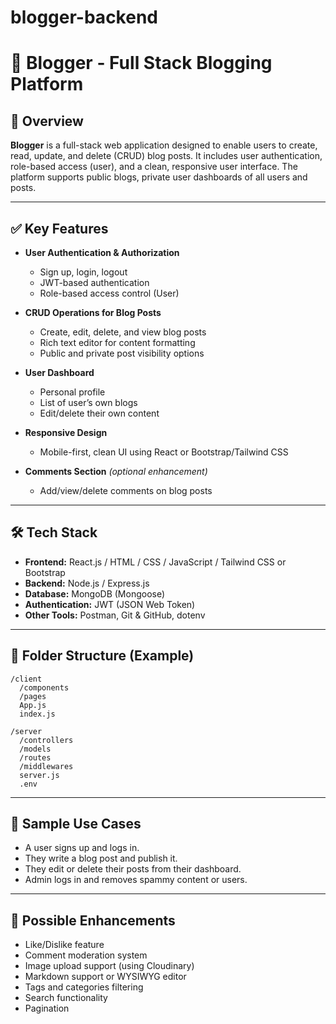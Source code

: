 ﻿# blogger-backend

# 📝 Blogger - Full Stack Blogging Platform

## 📖 Overview
**Blogger** is a full-stack web application designed to enable users to create, read, update, and delete (CRUD) blog posts. It includes user authentication, role-based access (user), and a clean, responsive user interface. The platform supports public blogs, private user dashboards  of all users and posts.

---

## ✅ Key Features

- **User Authentication & Authorization**
  - Sign up, login, logout
  - JWT-based authentication
  - Role-based access control (User)

- **CRUD Operations for Blog Posts**
  - Create, edit, delete, and view blog posts
  - Rich text editor for content formatting
  - Public and private post visibility options

- **User Dashboard**
  - Personal profile
  - List of user’s own blogs
  - Edit/delete their own content

- **Responsive Design**
  - Mobile-first, clean UI using React or Bootstrap/Tailwind CSS

- **Comments Section** *(optional enhancement)*
  - Add/view/delete comments on blog posts

---

## 🛠️ Tech Stack

- **Frontend:** React.js / HTML / CSS / JavaScript / Tailwind CSS or Bootstrap
- **Backend:** Node.js / Express.js
- **Database:** MongoDB (Mongoose)
- **Authentication:** JWT (JSON Web Token)
- **Other Tools:** Postman, Git & GitHub, dotenv

---

## 📁 Folder Structure (Example)

```
/client
  /components
  /pages
  App.js
  index.js

/server
  /controllers
  /models
  /routes
  /middlewares
  server.js
  .env
```

---

## 📌 Sample Use Cases

- A user signs up and logs in.
- They write a blog post and publish it.
- They edit or delete their posts from their dashboard.
- Admin logs in and removes spammy content or users.

---

## 🚀 Possible Enhancements

- Like/Dislike feature
- Comment moderation system
- Image upload support (using Cloudinary)
- Markdown support or WYSIWYG editor
- Tags and categories filtering
- Search functionality
- Pagination
